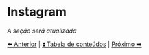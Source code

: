 <h1>Instagram</h1>

<p><em>A seção será atualizada</em></p>

[⬅️ Anterior](18-vkontakte.md) | [⏫ Tabela de conteúdos](../README.md) | [Próximo ➡️](./20-privacidade-desenolvedores-software.md)